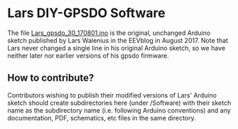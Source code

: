# Lars DIY-GPSDO Software
The file [Lars_gpsdo_30_170801.ino](Lars_gpsdo_30_170801.ino) is the original, unchanged Arduino sketch published by Lars Walenius in the EEVblog in August 2017. Note that Lars never changed a single line in his original Arduino sketch, so we have neither later nor earlier versions of his gpsdo firmware.

## How to contribute?

Contributors wishing to publish their modified versions of Lars' Arduino sketch should create subdirectories here (under /Software) with their sketch name as the subdirectory name (i.e. following Arduino conventions) and any documentation, PDF, schematics, etc files in the same directory.
